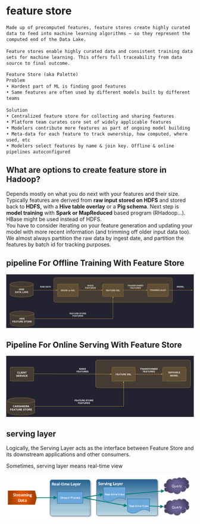 

# feature store   

```
Made up of precomputed features, feature stores create highly curated data to feed into machine learning algorithms — so they represent the computed end of the Data Lake.

Feature stores enable highly curated data and consistent training data sets for machine learning. This offers full traceability from data source to final outcome.
```

```
Feature Store (aka Palette)
Problem
• Hardest part of ML is finding good features
• Same features are often used by different models built by different teams

Solution
• Centralized feature store for collecting and sharing features
• Platform team curates core set of widely applicable features
• Modelers contribute more features as part of ongoing model building
• Meta-data for each feature to track ownership, how computed, where used, etc
• Modelers select features by name & join key. Offline & online pipelines autoconfigured
```

## What are options to create feature store in Hadoop?   

Depends mostly on what you do next with your features and their size.   
Typically features are derived from **raw input stored on HDFS** and stored back to **HDFS,** with a **Hive table overlay** or a **Pig schema**. Next step is **model training** with **Spark or MapReduced** based program (RHadoop...). HBase might be used instead of HDFS.   
You have to consider iterating on your feature generation and updating your model with more recent information (and trimming off older input data too). We almost always partition the raw data by ingest date, and partition the features by batch id for tracking purposes.

## pipeline For Offline Training With Feature Store   

![pipelineForOfflineTrainingWithFeatureStore](./pics/pipelineForOfflineTrainingWithFeatureStore.PNG)


## Pipeline For Online Serving With Feature Store   

![PipelineForOnlineServingWithFeatureStore](./pics/PipelineForOnlineServingWithFeatureStore.PNG)



## serving layer   

Logically, the Serving Layer acts as the interface between Feature Store and its downstream applications and other consumers.   

Sometimes, serving layer means real-time view

![servingLayer](./pics/servingLayer.PNG)


